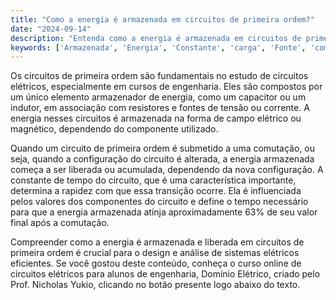 ```yaml
---
title: "Como a energia é armazenada em circuitos de primeira ordem?"
date: "2024-09-14"
description: "Entenda como a energia é armazenada em circuitos de primeira ordem e a importância da constante de tempo."
keywords: ['Armazenada', 'Energia', 'Constante', 'carga', 'Fonte', 'comutação', 'Associação']
---
```


Os circuitos de primeira ordem são fundamentais no estudo de circuitos elétricos, especialmente em cursos de engenharia. Eles são compostos por um único elemento armazenador de energia, como um capacitor ou um indutor, em associação com resistores e fontes de tensão ou corrente. A energia nesses circuitos é armazenada na forma de campo elétrico ou magnético, dependendo do componente utilizado. 

Quando um circuito de primeira ordem é submetido a uma comutação, ou seja, quando a configuração do circuito é alterada, a energia armazenada começa a ser liberada ou acumulada, dependendo da nova configuração. A constante de tempo do circuito, que é uma característica importante, determina a rapidez com que essa transição ocorre. Ela é influenciada pelos valores dos componentes do circuito e define o tempo necessário para que a energia armazenada atinja aproximadamente 63% de seu valor final após a comutação.

Compreender como a energia é armazenada e liberada em circuitos de primeira ordem é crucial para o design e análise de sistemas elétricos eficientes. Se você gostou deste conteúdo, conheça o curso online de circuitos elétricos para alunos de engenharia, Domínio Elétrico, criado pelo Prof. Nicholas Yukio, clicando no botão presente logo abaixo do texto.